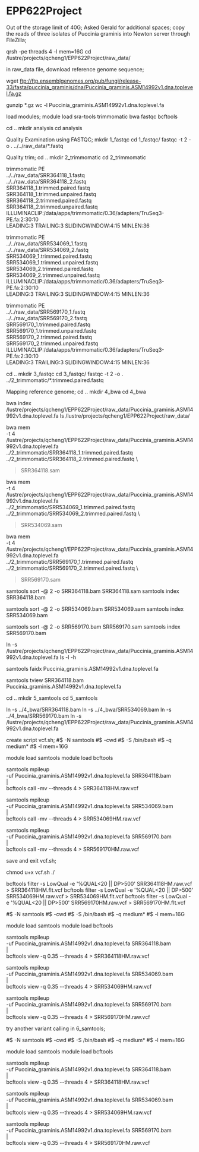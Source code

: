 # EPP622Project

Out of the storage limit of 40G; Asked Gerald for additional spaces;
copy the reads of three isolates of Puccinia graminis into Newton server through FileZilla;


qrsh -pe threads 4 -l mem=16G
cd /lustre/projects/qcheng1/EPP622Project/raw_data/

in raw_data file, download reference genome sequence;

wget ftp://ftp.ensemblgenomes.org/pub/fungi/release-33/fasta/puccinia_graminis/dna/Puccinia_graminis.ASM14992v1.dna.toplevel.fa.gz

gunzip *.gz
wc -l Puccinia_graminis.ASM14992v1.dna.toplevel.fa

load modules;
module load sra-tools trimmomatic bwa fastqc bcftools


cd ..
mkdir analysis
cd analysis
 
Quality Examination using FASTQC;
mkdir 1_fastqc
cd  1_fastqc/
fastqc -t 2 -o . ../../raw_data/*.fastq

Quality trim;
cd ..
mkdir 2_trimmomatic
cd 2_trimmomatic



trimmomatic PE \
../../raw_data/SRR364118_1.fastq \
../../raw_data/SRR364118_2.fastq \
SRR364118_1.trimmed.paired.fastq \
SRR364118_1.trimmed.unpaired.fastq \
SRR364118_2.trimmed.paired.fastq \
SRR364118_2.trimmed.unpaired.fastq \
ILLUMINACLIP:/data/apps/trimmomatic/0.36/adapters/TruSeq3-PE.fa:2:30:10 \
LEADING:3 TRAILING:3 SLIDINGWINDOW:4:15 MINLEN:36


trimmomatic PE \
../../raw_data/SRR534069_1.fastq \
../../raw_data/SRR534069_2.fastq \
SRR534069_1.trimmed.paired.fastq \
SRR534069_1.trimmed.unpaired.fastq \
SRR534069_2.trimmed.paired.fastq \
SRR534069_2.trimmed.unpaired.fastq \
ILLUMINACLIP:/data/apps/trimmomatic/0.36/adapters/TruSeq3-PE.fa:2:30:10 \
LEADING:3 TRAILING:3 SLIDINGWINDOW:4:15 MINLEN:36

trimmomatic PE \
../../raw_data/SRR569170_1.fastq \
../../raw_data/SRR569170_2.fastq \
SRR569170_1.trimmed.paired.fastq \
SRR569170_1.trimmed.unpaired.fastq \
SRR569170_2.trimmed.paired.fastq \
SRR569170_2.trimmed.unpaired.fastq \
ILLUMINACLIP:/data/apps/trimmomatic/0.36/adapters/TruSeq3-PE.fa:2:30:10 \
LEADING:3 TRAILING:3 SLIDINGWINDOW:4:15 MINLEN:36

cd ..
mkdir 3_fastqc
cd 3_fastqc/
fastqc -t 2 -o . ../2_trimmomatic/*.trimmed.paired.fastq


Mapping reference genome;
cd ..
mkdir 4_bwa
cd 4_bwa

bwa index /lustre/projects/qcheng1/EPP622Project/raw_data/Puccinia_graminis.ASM14992v1.dna.toplevel.fa
ls /lustre/projects/qcheng1/EPP622Project/raw_data/

bwa mem \
-t 4 \
/lustre/projects/qcheng1/EPP622Project/raw_data/Puccinia_graminis.ASM14992v1.dna.toplevel.fa \
../2_trimmomatic/SRR364118_1.trimmed.paired.fastq \
../2_trimmomatic/SRR364118_2.trimmed.paired.fastq \
> SRR364118.sam

bwa mem \
-t 4 \
/lustre/projects/qcheng1/EPP622Project/raw_data/Puccinia_graminis.ASM14992v1.dna.toplevel.fa \
../2_trimmomatic/SRR534069_1.trimmed.paired.fastq \
../2_trimmomatic/SRR534069_2.trimmed.paired.fastq \
> SRR534069.sam

bwa mem \
-t 4 \
/lustre/projects/qcheng1/EPP622Project/raw_data/Puccinia_graminis.ASM14992v1.dna.toplevel.fa \
../2_trimmomatic/SRR569170_1.trimmed.paired.fastq \
../2_trimmomatic/SRR569170_2.trimmed.paired.fastq \
> SRR569170.sam


samtools sort -@ 2 -o SRR364118.bam SRR364118.sam
samtools index SRR364118.bam

samtools sort -@ 2 -o SRR534069.bam SRR534069.sam
samtools index SRR534069.bam

samtools sort -@ 2 -o SRR569170.bam SRR569170.sam
samtools index SRR569170.bam

ln -s /lustre/projects/qcheng1/EPP622Project/raw_data/Puccinia_graminis.ASM14992v1.dna.toplevel.fa
ls -l -h

samtools faidx Puccinia_graminis.ASM14992v1.dna.toplevel.fa

samtools tview SRR364118.bam Puccinia_graminis.ASM14992v1.dna.toplevel.fa

cd ..
mkdir 5_samtools
cd 5_samtools

ln -s ../4_bwa/SRR364118.bam
ln -s ../4_bwa/SRR534069.bam
ln -s ../4_bwa/SRR569170.bam
ln -s /lustre/projects/qcheng1/EPP622Project/raw_data/Puccinia_graminis.ASM14992v1.dna.toplevel.fa


create script vcf.sh;
#$ -N samtools
#$ -cwd
#$ -S /bin/bash
#$ -q medium*
#$ -l mem=16G

module load samtools
module load bcftools

samtools mpileup \
-uf Puccinia_graminis.ASM14992v1.dna.toplevel.fa SRR364118.bam \
| \
bcftools call -mv --threads 4 > SRR364118HM.raw.vcf

samtools mpileup \
-uf Puccinia_graminis.ASM14992v1.dna.toplevel.fa SRR534069.bam \
| \
bcftools call -mv --threads 4 > SRR534069HM.raw.vcf

samtools mpileup \
-uf Puccinia_graminis.ASM14992v1.dna.toplevel.fa SRR569170.bam \
| \
bcftools call -mv --threads 4 > SRR569170HM.raw.vcf

save and exit vcf.sh;

chmod u+x vcf.sh
./


bcftools filter -s LowQual -e '%QUAL<20 || DP>500' SRR364118HM.raw.vcf > SRR364118HM.flt.vcf
bcftools filter -s LowQual -e '%QUAL<20 || DP>500' SRR534069HM.raw.vcf > SRR534069HM.flt.vcf
bcftools filter -s LowQual -e '%QUAL<20 || DP>500' SRR569170HM.raw.vcf > SRR569170HM.flt.vcf


#$ -N samtools
#$ -cwd
#$ -S /bin/bash
#$ -q medium*
#$ -l mem=16G

module load samtools
module load bcftools

samtools mpileup \
-uf Puccinia_graminis.ASM14992v1.dna.toplevel.fa SRR364118.bam \
| \
bcftools view -q 0.35 --threads 4 > SRR364118HM.raw.vcf

samtools mpileup \
-uf Puccinia_graminis.ASM14992v1.dna.toplevel.fa SRR534069.bam \
| \
bcftools view -q 0.35 --threads 4 > SRR534069HM.raw.vcf

samtools mpileup \
-uf Puccinia_graminis.ASM14992v1.dna.toplevel.fa SRR569170.bam \
| \
bcftools view -q 0.35 --threads 4 > SRR569170HM.raw.vcf




try another variant calling in 6_samtools;


#$ -N samtools
#$ -cwd
#$ -S /bin/bash
#$ -q medium*
#$ -l mem=16G

module load samtools
module load bcftools

samtools mpileup \
-uf Puccinia_graminis.ASM14992v1.dna.toplevel.fa SRR364118.bam \
| \
bcftools view -q 0.35 --threads 4 > SRR364118HM.raw.vcf

samtools mpileup \
-uf Puccinia_graminis.ASM14992v1.dna.toplevel.fa SRR534069.bam \
| \
bcftools view -q 0.35 --threads 4 > SRR534069HM.raw.vcf

samtools mpileup \
-uf Puccinia_graminis.ASM14992v1.dna.toplevel.fa SRR569170.bam \
| \
bcftools view -q 0.35 --threads 4 > SRR569170HM.raw.vcf








